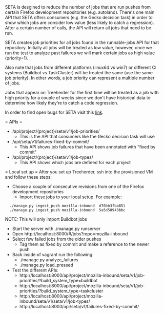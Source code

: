 SETA is desgined to reduce the number of jobs that are run pushes from certain Firefox development repositories (e.g. autoland).
There's one main API that SETA offers consumers (e.g. the Gecko decision task) in order to show which jobs are consider low value
(less likely to catch a regression). After a certain number of calls, the API will return all jobs that need to be run.

SETA creates job priorities for all jobs found in the runnable-jobs API for that repository.
Initially all jobs will be treated as low value, however, once we run the test to analyze past
failures we will mark certain jobs as high value (priority=1).

Also note that jobs from different platforms (linux64 vs win7) or different CI systems (Buildbot vs TaskCluster)
will be treated the same (use the same job priority). In other words, a job priority can represent a multiple
number of jobs.

Jobs that appear on Treeherder for the first time will be treated as a job with high priority for a couple of
weeks since we don't have historical data to determine how likely they're to catch a code regression.

In order to find open bugs for SETA visit this [link](https://bugzilla.mozilla.org/buglist.cgi?query_format=specific&order=relevance%20desc&bug_status=__open__&product=Tree%20Management&content=SETA&comments=0&list_id=13358642).

= APIs =
* /api/project/{project}/seta/v1/job-priorities/
  * This is the API that consumers like the Gecko decision task will use
* /api/seta/v1/failures-fixed-by-commit/
  * This API shows job failures that have been annotated with "fixed by commit"
* /api/project/{project}/seta/v1/job-types/
  * This API shows which jobs are defined for each project

= Local set up =
After you set up Treeherder, ssh into the provisioned VM and follow these steps:
* Choose a couple of consecutive revisions from one of the Firefox development repositories
  *  Import these jobs to your local setup. For example:
```
  ./manage.py ingest_push mozilla-inbound  d70bb3fba851
  ./manage.py ingest_push mozilla-inbound  5a5d50943bbc
```
NOTE: This will only import Buildbot jobs
* Start the server with ./manage.py runserver
* Open http://localhost:8000/#/jobs?repo=mozilla-inbound
* Select few failed jobs from the older pushes
  * Tag them as fixed by commit and make a reference to the newer push
* Back inside of vagrant run the following:
  * ./manage.py analyze_failures
  * ./manage.py load_preseed
* Test the different APIs:
  * http://localhost:8000/api/project/mozilla-inbound/seta/v1/job-priorities/?build_system_type=buildbot
  * http://localhost:8000/api/project/mozilla-inbound/seta/v1/job-priorities/?build_system_type=taskcluster
  * http://localhost:8000/api/project/mozilla-inbound/seta/v1/seta/v1/job-types/
  * http://localhost:8000/api/seta/v1/failures-fixed-by-commit/
